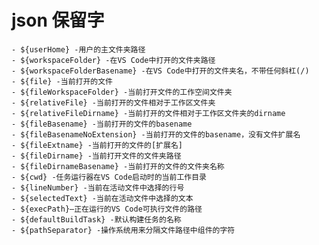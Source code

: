 # **json 保留字**
	- ${userHome} -用户的主文件夹路径
	- ${workspaceFolder} -在VS Code中打开的文件夹路径
	- ${workspaceFolderBasename} -在VS Code中打开的文件夹名，不带任何斜杠(/)
	- ${file} -当前打开的文件
	- ${fileWorkspaceFolder} -当前打开文件的工作空间文件夹
	- ${relativeFile} -当前打开的文件相对于工作区文件夹
	- ${relativeFileDirname} -当前打开的文件相对于工作区文件夹的dirname
	- ${fileBasename} -当前打开的文件的basename
	- ${fileBasenameNoExtension} -当前打开的文件的basename，没有文件扩展名
	- ${fileExtname} -当前打开的文件的[扩展名]
	- ${fileDirname} -当前打开文件的文件夹路径
	- ${fileDirnameBasename} -当前打开的文件的文件夹名称
	- ${cwd} -任务运行器在VS Code启动时的当前工作目录
	- ${lineNumber} -当前在活动文件中选择的行号
	- ${selectedText} -当前在活动文件中选择的文本
	- ${execPath}—正在运行的VS Code可执行文件的路径
	- ${defaultBuildTask} -默认构建任务的名称
	- ${pathSeparator} -操作系统用来分隔文件路径中组件的字符